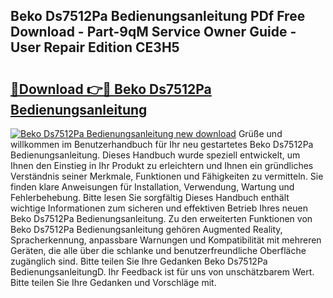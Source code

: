 ## Beko Ds7512Pa Bedienungsanleitung PDf Free Download - Part-9qM Service Owner Guide - User Repair Edition CE3H5

# <h2><a href="http://df4rzuh.blite.top/?on=Beko+Ds7512Pa+Bedienungsanleitung">🔗Download 👉🔴 Beko Ds7512Pa Bedienungsanleitung</a></h2>

[![Beko Ds7512Pa Bedienungsanleitung new download](https://i.imgur.com/lujVjoI.png)](http://df4rzuh.blite.top/?on=Beko+Ds7512Pa+Bedienungsanleitung)
Grüße und willkommen im Benutzerhandbuch für Ihr neu gestartetes Beko Ds7512Pa Bedienungsanleitung. Dieses Handbuch wurde speziell entwickelt, um Ihnen den Einstieg in Ihr Produkt zu erleichtern und Ihnen ein gründliches Verständnis seiner Merkmale, Funktionen und Fähigkeiten zu vermitteln. Sie finden klare Anweisungen für Installation, Verwendung, Wartung und Fehlerbehebung. Bitte lesen Sie sorgfältig Dieses Handbuch enthält wichtige Informationen zum sicheren und effektiven Betrieb Ihres neuen Beko Ds7512Pa Bedienungsanleitung. Zu den erweiterten Funktionen von Beko Ds7512Pa Bedienungsanleitung gehören Augmented Reality, Spracherkennung, anpassbare Warnungen und Kompatibilität mit mehreren Geräten, die alle über die schlanke und benutzerfreundliche Oberfläche zugänglich sind. Bitte teilen Sie Ihre Gedanken Beko Ds7512Pa BedienungsanleitungD. Ihr Feedback ist für uns von unschätzbarem Wert. Bitte teilen Sie Ihre Gedanken und Vorschläge mit.
